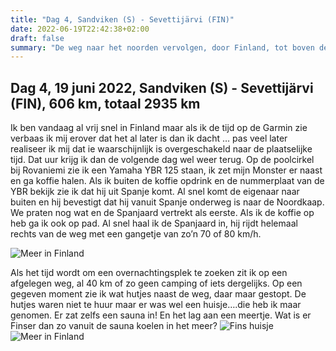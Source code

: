 ```yaml
---
title: "Dag 4, Sandviken (S) - Sevettijärvi (FIN)"
date: 2022-06-19T22:42:38+02:00
draft: false
summary: "De weg naar het noorden vervolgen, door Finland, tot boven de poolcirkel"
---
```

## Dag 4, 19 juni 2022, Sandviken (S) - Sevettijärvi (FIN), 606 km, totaal 2935 km
Ik ben vandaag al vrij snel in Finland maar als ik de tijd op de Garmin zie verbaas ik mij erover dat het
al later is dan ik dacht … pas veel later realiseer ik mij dat ie waarschijnlijk is overgeschakeld naar
de plaatselijke tijd. Dat uur krijg ik dan de volgende dag wel weer terug. Op de poolcirkel bij Rovaniemi zie ik
een Yamaha YBR 125 staan, ik zet mijn Monster er naast en ga koffie halen. Als ik buiten de
koffie opdrink en de nummerplaat van de YBR bekijk zie ik dat hij uit Spanje komt. Al snel
komt de eigenaar naar buiten en hij bevestigt dat hij vanuit Spanje onderweg is naar de Noordkaap.
We praten nog wat en de Spanjaard vertrekt als eerste. Als ik de koffie op heb ga ik ook op pad.
Al snel haal ik de Spanjaard in, hij rijdt helemaal rechts van de weg met een gangetje van zo’n 70 of 80 km/h.

![Meer in Finland](/images/noordkaap2022-06-19-01-r.jpg "Meer in Finland")

Als het tijd wordt om een overnachtingsplek te zoeken zit ik op een afgelegen weg, al 40 km
of zo geen camping of iets dergelijks. Op een gegeven moment zie ik wat hutjes naast de weg, daar
maar gestopt. De hutjes waren niet te huur maar er was wel een huisje….die heb ik maar genomen.
Er zat zelfs een sauna in! En het lag aan een meertje. Wat is er Finser dan zo vanuit de sauna
koelen in het meer?
![Fins huisje](/images/noordkaap2022-06-19-03-huisje-r.jpg "Fins huisje")
![Meer in Finland](/images/noordkaap2022-06-19-02-r.jpg "Meer in Finland")
